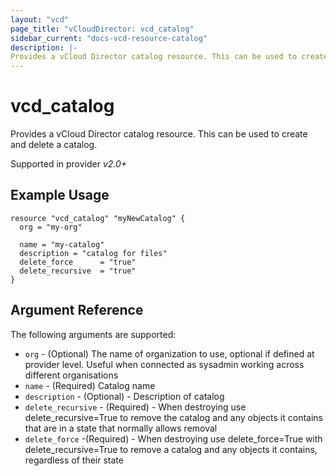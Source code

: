 ```yaml
---
layout: "vcd"
page_title: "vCloudDirector: vcd_catalog"
sidebar_current: "docs-vcd-resource-catalog"
description: |-
Provides a vCloud Director catalog resource. This can be used to create and delete a catalog.
---
```


# vcd\_catalog

Provides a vCloud Director catalog resource. This can be used to create and delete a catalog.

Supported in provider *v2.0+*

## Example Usage

```
resource "vcd_catalog" "myNewCatalog" {
  org = "my-org"

  name = "my-catalog"
  description = "catalog for files"
  delete_force      = "true"
  delete_recursive  = "true"  
}
```

## Argument Reference

The following arguments are supported:

* `org` - (Optional) The name of organization to use, optional if defined at provider level. Useful when connected as sysadmin working across different organisations
* `name` - (Required) Catalog name
* `description` - (Optional) - Description of catalog
* `delete_recursive` - (Required) - When destroying use delete_recursive=True to remove the catalog and any objects it contains that are in a state that normally allows removal
* `delete_force` -(Required) - When destroying use delete_force=True with delete_recursive=True to remove a catalog and any objects it contains, regardless of their state